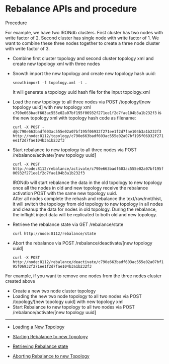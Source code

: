 # Rebalance APIs and procedure 

Procedure

For example, we have two IRONdb clusters. First cluster has two nodes with write factor of 2. Second cluster has single node with write factor of 1.
We want to combine these three nodes together to create a three node cluster with write factor of 3.

- Combine first cluster topology and second cluster topology xml and create new topology xml with three nodes
- Snowth import the new topology and create new topology hash uuid:

  ```snowthimport -f topology.xml -t .``` 
  
  It will generate a topology uuid hash file for the input topology.xml
  
- Load the new topology to all three nodes via POST /topology/[new topology uuid] with new topology xml 
  `c790e663badf603ac555e02a07bf195f06932f271ee1f2d7fae104b3a1b232f3` is the new topology xml with topology hash code as filename:
  
  ```curl -X POST -d@c790e663badf603ac555e02a07bf195f06932f271ee1f2d7fae104b3a1b232f3 http://node:8112/topology/c790e663badf603ac555e02a07bf195f06932f271ee1f2d7fae104b3a1b232f3```
  
- Start rebalance to new topology to all three nodes via POST /rebalance/activate/[new topology uuid]
  
  ```curl -X POST http:/node:8112/rebalance/activate/c790e663badf603ac555e02a07bf195f06932f271ee1f2d7fae104b3a1b232f3``` 
  
  IRONdb will start rebalance the data in the old topology to new topology once all the nodes in old and new topology receive the rebalance activation POST with the same new topology uuid.     
  After all nodes complete the rehash and rebalance the text/raw/nnt/hist, it will switch the topology from old topology to new topology in all nodes and cleanup the data for nodes in old topology.
  During the rebalance, the inflight inject data will be replicated to both old and new topology.
- Retrieve the rebalance state via GET /rebalance/state
  
  ```curl http://node:8112/rebalance/state```
  
- Abort the rebalance via POST /rebalance/deactivate/[new topology uuid]
  
  ```curl -X POST http://node:8112/rebalance/deactivate/c790e663badf603ac555e02a07bf195f06932f271ee1f2d7fae104b3a1b232f3```

For example, if you want to remove one nodes from the three nodes cluster created above
- Create a new two node cluster topology
- Loading the new two node topology to all two nodes via POST /topology/[new topology uuid] with new topology xml
- Start Rebalance to new topology to all two nodes via POST /rebalance/activate/[new topology uuid]

---

 * [Loading a New Topology](api/topology.md)

 * [Starting Rebalance to new Topology](api/rebalance-activation.md)

 * [Retrieving Rebalance state](api/rebalance-state.md)

 * [Aborting Rebalance to new Topology](api/rebalance-deactivation.md)
